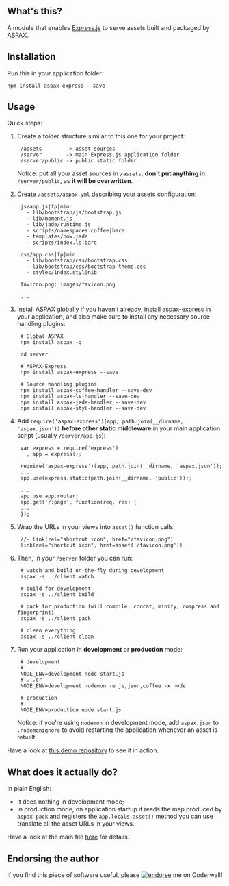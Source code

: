 ## What's this?
A module that enables [Express.js](http://expressjs.com) to serve assets built and packaged by [ASPAX](http://aspax.github.io).

## Installation
Run this in your application folder:

    npm install aspax-express --save

## Usage
Quick steps:

1. Create a folder structure similar to this one for your project:

        /assets        -> asset sources
        /server        -> main Express.js application folder
        /server/public -> public static folder

   Notice: put all your asset sources in `/assets`; **don't put anything** in `/server/public`, as **it will be overwritten**.

2. Create `/assets/aspax.yml` describing your assets configuration:

        js/app.js|fp|min:
          - lib/bootstrap/js/bootstrap.js
          - lib/moment.js
          - lib/jade/runtime.js
          - scripts/namespaces.coffee|bare
          - templates/now.jade
          - scripts/index.ls|bare

        css/app.css|fp|min:
          - lib/bootstrap/css/bootstrap.css
          - lib/bootstrap/css/bootstrap-theme.css
          - styles/index.styl|nib

        favicon.png: images/favicon.png

        ...

3. Install ASPAX globally if you haven’t already, [install aspax-express](#installation) in your application, and also make sure to install any necessary source handling plugins:

        # Global ASPAX
        npm install aspax -g

        cd server

        # ASPAX-Express
        npm install aspax-express --save

        # Source handling plugins
        npm install aspax-coffee-handler --save-dev
        npm install aspax-ls-handler --save-dev
        npm install aspax-jade-handler --save-dev
        npm install aspax-styl-handler --save-dev

4. Add `require('aspax-express')(app, path.join(__dirname, 'aspax.json'))` **before other static middleware** in your main application script (usually `/server/app.js`):

        var express = require('express')
          , app = express();

        require('aspax-express')(app, path.join(__dirname, 'aspax.json'));
        ...
        app.use(express.static(path.join(__dirname, 'public')));

        ...
        app.use app.router;
        app.get('/:page', function(req, res) {
        ...
        });

5. Wrap the URLs in your views into `asset()` function calls:

        //- link(rel="shortcut icon", href="/favicon.png")
        link(rel="shortcut icon", href=asset('/favicon.png'))

6. Then, in your `/server` folder you can run:

        # watch and build on-the-fly during development
        aspax -s ../client watch

        # build for development
        aspax -s ../client build

        # pack for production (will compile, concat, minify, compress and fingerprint)
        aspax -s ../client pack

        # clean everything
        aspax -s ../client clean

7. Run your application in **development** or **production** mode:

        # development
        #
        NODE_ENV=development node start.js
        # ...or
        NODE_ENV=development nodemon -e js,json,coffee -x node

        # production
        #
        NODE_ENV=production node start.js

   Notice: if you're using `nodemon` in development mode, add `aspax.json` to `.nodemonignore` to avoid restarting the application whenever an asset is rebuilt.

Have a look at [this demo repository](https://github.com/icflorescu/aspax-demo) to see it in action.

## What does it **actually** do?
In plain English:

- It does nothing in development mode;
- In production mode, on application startup it reads the map produced by `aspax pack` and registers the `app.locals.asset()` method you can use translate all the asset URLs in your views.

Have a look at the main file [here](https://github.com/icflorescu/aspax-express/blob/master/index.js) for details.

## Endorsing the author
If you find this piece of software useful, please [![endorse](https://api.coderwall.com/icflorescu/endorsecount.png)](https://coderwall.com/icflorescu) me on Coderwall!
